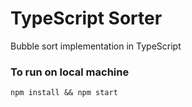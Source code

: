 # TypeScript Sorter

Bubble sort implementation in TypeScript

### To run on local machine

```
npm install && npm start
```
